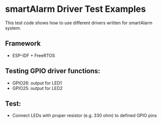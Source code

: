 # smartAlarm Driver Test Examples

This test code shows how to use different drivers written for smartAlarm system.

## Framework
 * ESP-IDF + FreeRTOS

## Testing GPIO driver functions:

 * GPIO26: output for LED1
 * GPIO25: output for LED2

## Test:
 * Connect LEDs with proper resistor (e.g. 330 ohm) to defined GPIO pins

